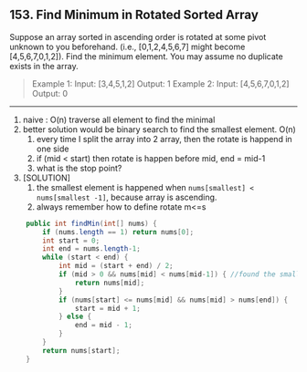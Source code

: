 ## 153. Find Minimum in Rotated Sorted Array

Suppose an array sorted in ascending order is rotated at some pivot unknown to you beforehand.
(i.e.,  [0,1,2,4,5,6,7] might become  [4,5,6,7,0,1,2]).
Find the minimum element.
You may assume no duplicate exists in the array.

>Example 1:
Input: [3,4,5,1,2] 
Output: 1
Example 2:
Input: [4,5,6,7,0,1,2]
Output: 0

----

1. naive : O(n) traverse all element to find the minimal
2. better solution would be binary search to find the smallest element. O(n)
   1. every time I split the array into 2 array, then the rotate is happend in one side
   2. if (mid < start) then rotate is happen before mid, end = mid-1
   3. what is the stop point?
3. [SOLUTION] 
   1. the smallest element is happened when `nums[smallest] < nums[smallest -1]`, because array is ascending.
   2. always remember how to define rotate m<=s

```java
    public int findMin(int[] nums) {
        if (nums.length == 1) return nums[0];
        int start = 0;
        int end = nums.length-1;
        while (start < end) {
            int mid = (start + end) / 2;
            if (mid > 0 && nums[mid] < nums[mid-1]) { //found the smallest
                return nums[mid];
            }
            if (nums[start] <= nums[mid] && nums[mid] > nums[end]) {
                start = mid + 1;
            } else {
                end = mid - 1;
            }
        }
        return nums[start];
    }
```

